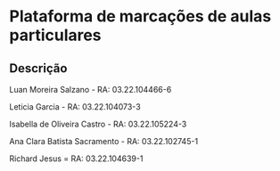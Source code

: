 # Plataforma de marcações de aulas particulares 

## Descrição

Luan Moreira Salzano - RA: 03.22.104466-6

Leticia Garcia - RA: 03.22.104073-3

Isabella de Oliveira Castro - RA: 03.22.105224-3

Ana Clara Batista Sacramento - RA: 03.22.102745-1

Richard Jesus = RA: 03.22.104639-1
